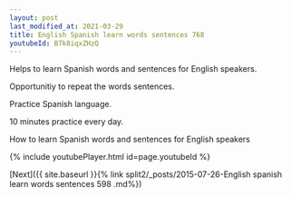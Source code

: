 ```yaml
---
layout: post
last_modified_at: 2021-03-29
title: English Spanish learn words sentences 768 
youtubeId: B7k8iqxZHzQ
---
```

 
 
Helps to learn Spanish words and sentences for English speakers.

Opportunitiy to repeat the words sentences. 

Practice Spanish language. 
 
10 minutes practice every day. 
 
How to learn Spanish words and sentences for English speakers 
 
{% include youtubePlayer.html id=page.youtubeId %}
 
 
[Next]({{ site.baseurl }}{% link  split2/_posts/2015-07-26-English spanish learn words sentences 598 .md%})
 
